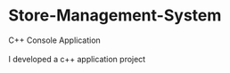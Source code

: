 # Store-Management-System <br/>
C++ Console Application <br/>
<br/>
I developed a c++ application project
